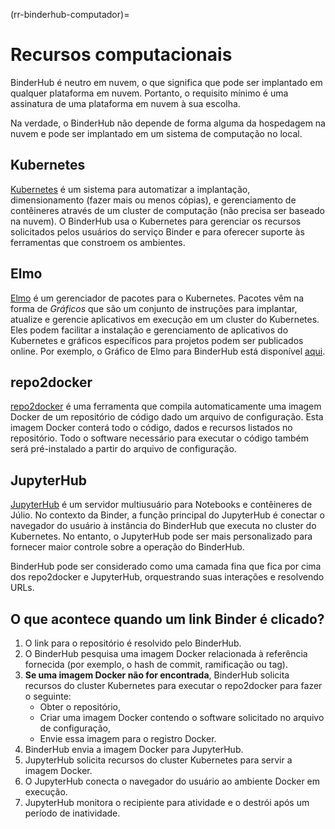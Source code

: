 (rr-binderhub-computador)=
# Recursos computacionais

BinderHub é neutro em nuvem, o que significa que pode ser implantado em qualquer plataforma em nuvem. Portanto, o requisito mínimo é uma assinatura de uma plataforma em nuvem à sua escolha.

Na verdade, o BinderHub não depende de forma alguma da hospedagem na nuvem e pode ser implantado em um sistema de computação no local.

## Kubernetes

[Kubernetes](https://kubernetes.io/) é um sistema para automatizar a implantação, dimensionamento (fazer mais ou menos cópias), e gerenciamento de contêineres através de um cluster de computação (não precisa ser baseado na nuvem). O BinderHub usa o Kubernetes para gerenciar os recursos solicitados pelos usuários do serviço Binder e para oferecer suporte às ferramentas que constroem os ambientes.

## Elmo

[Elmo](https://helm.sh/) é um gerenciador de pacotes para o Kubernetes. Pacotes vêm na forma de *Gráficos* que são um conjunto de instruções para implantar, atualize e gerencie aplicativos em execução em um cluster do Kubernetes. Eles podem facilitar a instalação e gerenciamento de aplicativos do Kubernetes e gráficos específicos para projetos podem ser publicados online. Por exemplo, o Gráfico de Elmo para BinderHub está disponível [aqui](https://jupyterhub.github.io/helm-chart/#development-releases-binderhub).

## repo2docker

[repo2docker](https://repo2docker.readthedocs.io/en/latest/?badge=latest) é uma ferramenta que compila automaticamente uma imagem Docker de um repositório de código dado um arquivo de configuração. Esta imagem Docker conterá todo o código, dados e recursos listados no repositório. Todo o software necessário para executar o código também será pré-instalado a partir do arquivo de configuração.

## JupyterHub

[JupyterHub](https://jupyter.org/hub) é um servidor multiusuário para Notebooks e contêineres de Júlio. No contexto da Binder, a função principal do JupyterHub é conectar o navegador do usuário à instância do BinderHub que executa no cluster do Kubernetes. No entanto, o JupyterHub pode ser mais personalizado para fornecer maior controle sobre a operação do BinderHub.

BinderHub pode ser considerado como uma camada fina que fica por cima dos repo2docker e JupyterHub, orquestrando suas interações e resolvendo URLs.

## O que acontece quando um link Binder é clicado?

1. O link para o repositório é resolvido pelo BinderHub.
2. O BinderHub pesquisa uma imagem Docker relacionada à referência fornecida (por exemplo, o hash de commit, ramificação ou tag).
3. **Se uma imagem Docker não for encontrada**, BinderHub solicita recursos do cluster Kubernetes para executar o repo2docker para fazer o seguinte:
   - Obter o repositório,
   - Criar uma imagem Docker contendo o software solicitado no arquivo de configuração,
   - Envie essa imagem para o registro Docker.
4. BinderHub envia a imagem Docker para JupyterHub.
5. JupyterHub solicita recursos do cluster Kubernetes para servir a imagem Docker.
6. O JupyterHub conecta o navegador do usuário ao ambiente Docker em execução.
7. JupyterHub monitora o recipiente para atividade e o destrói após um período de inatividade.
